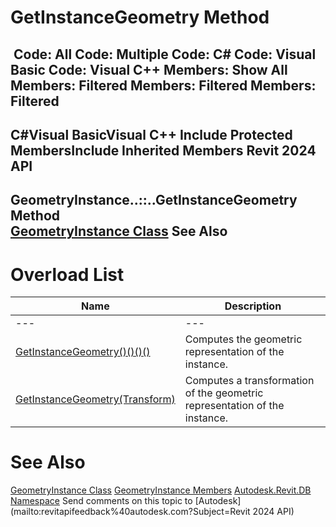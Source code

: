 # GetInstanceGeometry Method

﻿
 Code: All Code: Multiple Code: C# Code: Visual Basic Code: Visual C++  Members: Show All Members: Filtered Members: Filtered Members: Filtered   
---  
C#Visual BasicVisual C++
Include Protected MembersInclude Inherited Members
Revit 2024 API  
---  
GeometryInstance..::..GetInstanceGeometry Method   
[GeometryInstance Class](fe25b14f-5866-ca0f-a660-c157484c3a56.md "GeometryInstance Class") See Also  
---  
# Overload List
| Name | Description |
| --- | --- |
| --- | --- | --- |
| [GetInstanceGeometry()()()()](22d4a5d4-dfc2-7227-2cae-b989729696ec.md "GetInstanceGeometry Method") | Computes the geometric representation of the instance. |
| [GetInstanceGeometry(Transform)](d5aad2b5-3211-3800-9f1e-1af921e73902.md "GetInstanceGeometry Method \(Transform\)") | Computes a transformation of the geometric representation of the instance. |

# See Also
[GeometryInstance Class](fe25b14f-5866-ca0f-a660-c157484c3a56.md "GeometryInstance Class")
[GeometryInstance Members](56d06b4e-8695-9343-6b74-ae9ff9e27152.md "GeometryInstance Members")
[Autodesk.Revit.DB Namespace](87546ba7-461b-c646-cbb1-2cb8f5bff8b2.md "Autodesk.Revit.DB Namespace")
Send comments on this topic to [Autodesk](mailto:revitapifeedback%40autodesk.com?Subject=Revit 2024 API)